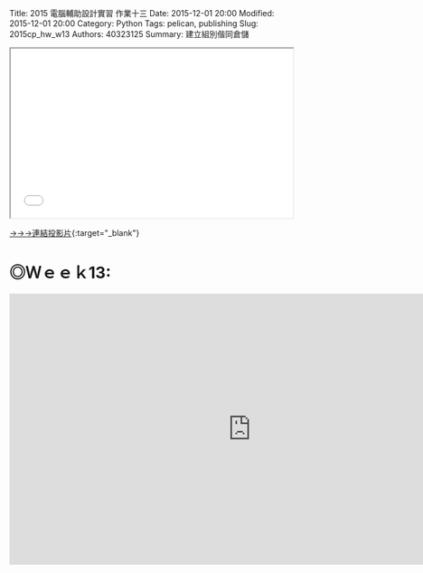 Title: 2015 電腦輔助設計實習 作業十三
Date: 2015-12-01 20:00
Modified: 2015-12-01 20:00
Category: Python
Tags: pelican, publishing
Slug: 2015cp_hw_w13
Authors: 40323125
Summary: 建立組別偕同倉儲

<iframe src="simplest13.html" width="500" height="300"></iframe>

[→→→連結投影片](simplest13.html){:target="_blank"}

◎Ｗｅｅｋ13:
============

<iframe width="854" height="480" src="https://www.youtube.com/embed/vxb9xmOZeTA" frameborder="0" allowfullscreen></iframe>